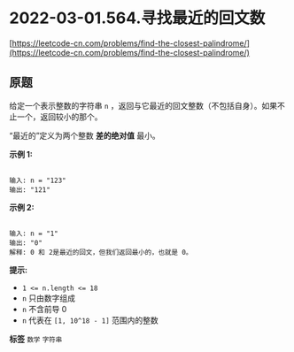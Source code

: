 # 2022-03-01.564.寻找最近的回文数
[https://leetcode-cn.com/problems/find-the-closest-palindrome/](https://leetcode-cn.com/problems/find-the-closest-palindrome/)
## 原题
给定一个表示整数的字符串 `n` ，返回与它最近的回文整数（不包括自身）。如果不止一个，返回较小的那个。

“最近的”定义为两个整数 **差的绝对值** 最小。

 

 **示例 1:** 

```

输入: n = "123"
输出: "121"

```
 **示例 2:** 

```

输入: n = "1"
输出: "0"
解释: 0 和 2是最近的回文，但我们返回最小的，也就是 0。

```
 

 **提示:** 
-  `1 <= n.length <= 18` 
-  `n` 只由数字组成
-  `n` 不含前导 0
-  `n` 代表在 `[1, 10^18 - 1]` 范围内的整数
 
**标签**
`数学` `字符串` 


##
```go

```
>
